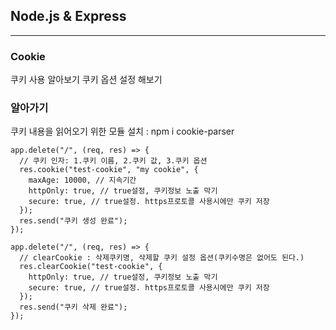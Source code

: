 ## Node.js & Express

---

### Cookie

쿠키 사용 알아보기
쿠키 옵션 설정 해보기

### 알아가기

쿠키 내용을 읽어오기 위한 모듈 설치 : npm i cookie-parser

```
app.delete("/", (req, res) => {
  // 쿠키 인자: 1.쿠키 이름, 2.쿠키 값, 3.쿠키 옵션
  res.cookie("test-cookie", "my cookie", {
    maxAge: 10000, // 지속기간
    httpOnly: true, // true설정, 쿠키정보 노출 막기
    secure: true, // true설정. https프로토콜 사용시에만 쿠키 저장
  });
  res.send("쿠키 생성 완료");
});
```

```
app.delete("/", (req, res) => {
  // clearCookie : 삭제쿠키명, 삭제할 쿠키 설정 옵션(쿠키수명은 없어도 된다.)
  res.clearCookie("test-cookie", {
    httpOnly: true, // true설정, 쿠키정보 노출 막기
    secure: true, // true설정. https프로토콜 사용시에만 쿠키 저장
  });
  res.send("쿠키 삭제 완료");
});
```
